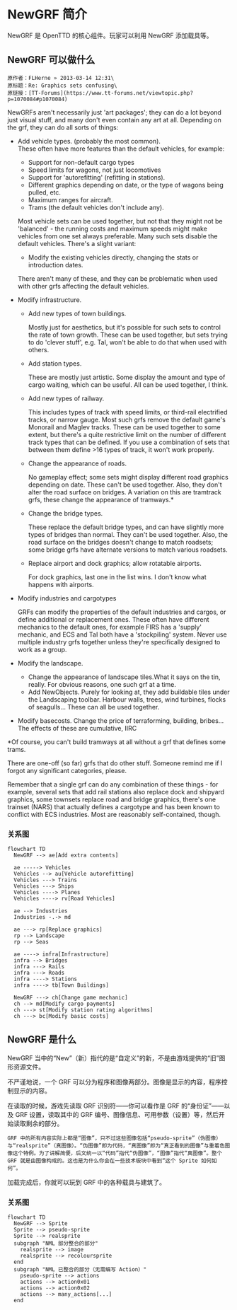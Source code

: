 # NewGRF 简介

NewGRF 是 OpenTTD 的核心组件。玩家可以利用 NewGRF 添加载具等。

## NewGRF 可以做什么

```{note}
原作者：FLHerne » 2013-03-14 12:31\
原标题：Re: Graphics sets confusing\
原链接：[TT-Forums](https://www.tt-forums.net/viewtopic.php?p=1070084#p1070084)
```

NewGRFs aren't necessarily just 'art packages'; they can do a lot beyond just visual stuff, and many don't even contain any art at all.
Depending on the grf, they can do all sorts of things:

- Add vehicle types. (probably the most common).\
  These often have more features than the default vehicles, for example:

  - Support for non-default cargo types
  - Speed limits for wagons, not just locomotives
  - Support for 'autorefitting' (refitting in stations).
  - Different graphics depending on date, or the type of wagons being pulled, etc.
  - Maximum ranges for aircraft.
  - Trams (the default vehicles don't include any).

  Most vehicle sets can be used together, but not that they might not be 'balanced' - the running costs and maximum speeds might make vehicles from one set always preferable. Many such sets disable the default vehicles.
  There's a slight variant:
  - Modify the existing vehicles directly, changing the stats or introduction dates.

  There aren't many of these, and they can be problematic when used with other grfs affecting the default vehicles.

- Modify infrastructure.

  - Add new types of town buildings.

    Mostly just for aesthetics, but it's possible for such sets to control the rate of town growth.
    These can be used together, but sets trying to do 'clever stuff', e.g. TaI, won't be able to do that when used with others.

  - Add station types.

    These are mostly just artistic. Some display the amount and type of cargo waiting, which can be useful.
    All can be used together, I think.

  - Add new types of railway.

    This includes types of track with speed limits, or third-rail electrified tracks, or narrow gauge.
    Most such grfs remove the default game's Monorail and Maglev tracks.
    These can be used together to some extent, but there's a quite restrictive limit on the number of different track types that can be defined. If you use a combination of sets that between them define >16 types of track, it won't work properly.

  - Change the appearance of roads.

    No gameplay effect; some sets might display different road graphics depending on date.
    These can't be used together. Also, they don't alter the road surface on bridges.
    A variation on this are tramtrack grfs, these change the appearance of tramways.*

  - Change the bridge types.

    These replace the default bridge types, and can have slightly more types of bridges than normal.
    They can't be used together. Also, the road surface on the bridges doesn't change to match roadsets; some bridge grfs have alternate versions to match various roadsets.

  - Replace airport and dock graphics; allow rotatable airports.

    For dock graphics, last one in the list wins. I don't know what happens with airports.

- Modify industries and cargotypes

  GRFs can modify the properties of the default industries and cargos, or define additional or replacement ones.
  These often have different mechanics to the default ones, for example FIRS has a 'supply' mechanic, and ECS and TaI both have a 'stockpiling' system. Never use multiple industry grfs together unless they're specifically designed to work as a group.

- Modify the landscape.

  - Change the appearance of landscape tiles.What it says on the tin, really. For obvious reasons, one such grf at a time.
  - Add NewObjects.
    Purely for looking at, they add buildable tiles under the Landscaping toolbar. Harbour walls, trees, wind turbines, flocks of seagulls...
    These can all be used together.

- Modify basecosts.
  Change the price of terraforming, building, bribes...
  The effects of these are cumulative, IIRC

*Of course, you can't build tramways at all without a grf that defines some trams.

There are one-off (so far) grfs that do other stuff. Someone remind me if I forgot any significant categories, please.

Remember that a single grf can do any combination of these things - for example, several sets that add rail stations also replace dock and shipyard graphics, some townsets replace road and bridge graphics, there's one trainset (NARS) that actually defines a cargotype and has been known to conflict with ECS industries. Most are reasonably self-contained, though.

### 关系图

```{mermaid}
flowchart TD
  NewGRF --> ae[Add extra contents]

  ae -----> Vehicles
  Vehicles --> au[Vehicle autorefitting]
  Vehicles ---> Trains
  Vehicles ---> Ships
  Vehicles ----> Planes
  Vehicles ----> rv[Road Vehicles]

  ae --> Industries
  Industries -.-> md

  ae ---> rp[Replace graphics]
  rp --> Landscape
  rp --> Seas

  ae ----> infra[Infrastructure]
  infra --> Bridges
  infra ---> Rails
  infra ---> Roads
  infra ----> Stations
  infra ----> tb[Town Buildings]

  NewGRF ---> ch[Change game mechanic]
  ch --> md[Modify cargo payments]
  ch ---> st[Modify station rating algorithms]
  ch ---> bc[Modify basic costs]
```

## NewGRF 是什么

NewGRF 当中的“New”（新）指代的是“自定义”的新，不是由游戏提供的“旧”图形资源文件。

不严谨地说，一个 GRF 可以分为程序和图像两部分。图像是显示的内容，程序控制显示的内容。

在读取的时候，游戏先读取 GRF 识别符——你可以看作是 GRF 的“身份证”——以及 GRF 设置，读取其中的 GRF 编号、图像信息、可用参数（设置）等，然后开始读取剩余的部分。

```{important}
GRF 中的所有内容实际上都是“图像”，只不过这些图像包括“pseudo-sprite”（伪图像）与“realsprite”（真图像）。“伪图像”即为代码，“真图像”即为“真正看到的图像”与重着色图像这个特例。为了讲解简便，后文统一以“代码”指代“伪图像”，“图像”指代“真图像”。整个 GRF 就是由图像构成的。这也是为什么你会在一些技术板块中看到“这个 Sprite 如何如何”。
```

加载完成后，你就可以玩到 GRF 中的各种载具与建筑了。

### 关系图

```{mermaid}
flowchart TD
  NewGRF --> Sprite
  Sprite --> pseudo-sprite
  Sprite --> realsprite
  subgraph "NML 部分整合的部分"
    realsprite --> image
    realsprite --> recoloursprite
  end
  subgraph "NML 已整合的部分（无需编写 Action）"
    pseudo-sprite --> actions
    actions --> action0x01
    actions --> action0x02
    actions --> many_actions[...]
  end
```

<script src="https://giscus.app/client.js"
        data-repo="openttd-china-set/openttd-documents"
        data-repo-id="R_kgDOLV0ztQ"
        data-category="Announcements"
        data-category-id="DIC_kwDOLV0ztc4Cf-oT"
        data-mapping="pathname"
        data-strict="0"
        data-reactions-enabled="1"
        data-emit-metadata="0"
        data-input-position="bottom"
        data-theme="preferred_color_scheme"
        data-lang="zh-CN"
        crossorigin="anonymous"
        async>
</script>
